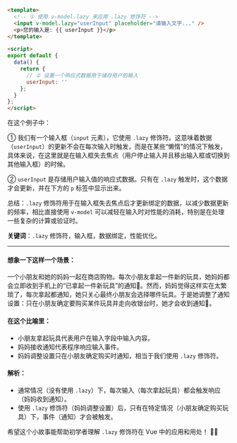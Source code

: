 ```html
<template>
  <!-- ① 使用 v-model.lazy 来应用 .lazy 修饰符 -->
  <input v-model.lazy="userInput" placeholder="请输入文字..." />
  <p>您的输入是: {{ userInput }}</p>
</template>

<script>
export default {
  data() {
    return {
      // ② 设置一个响应式数据用于储存用户的输入
      userInput: ''
    };
  }
};
</script>
```

在这个例子中：

① 我们有一个输入框（`input` 元素），它使用 `.lazy` 修饰符。这意味着数据（`userInput`）的更新不会在每次输入时触发，而是在某些“懒惰”的情况下触发，具体来说，在这里就是在输入框失去焦点（用户停止输入并且移出输入框或切换到其他输入框）的时候。

② `userInput` 是存储用户输入值的响应式数据。只有在 `.lazy` 触发时，这个数据才会更新，并在下方的 `p` 标签中显示出来。

总结：`.lazy` 修饰符用于在输入框失去焦点后才更新绑定的数据，以减少数据更新的频率，相比直接使用 `v-model` 可以减轻在输入时对性能的消耗，特别是在处理一些复杂的计算或验证时。

**关键词**：`.lazy` 修饰符，输入框，数据绑定，性能优化。

***

#### 想象一下这样一个场景：
一个小朋友和她的妈妈一起在商店购物。每次小朋友拿起一件新的玩具，她妈妈都会立即收到手机上的“已拿起一件新玩具”的通知🧸。然而，妈妈觉得这样实在太繁琐了，每次拿起都通知，她只关心最终小朋友会选择哪件玩具。于是她调整了通知设置：只在小朋友确定要购买某件玩具并走向收银台时，她才会收到通知🔔。

#### 在这个比喻里：
- 小朋友拿起玩具代表用户在输入字段中输入内容。
- 妈妈接收通知代表程序响应输入事件。
- 妈妈调整设置只在小朋友确定购买时通知，相当于我们使用 `.lazy` 修饰符。

#### 解析：
- 通常情况（没有使用 `.lazy`）下，每次输入（每次拿起玩具）都会触发响应（妈妈收到通知）。
- 使用 `.lazy` 修饰符（妈妈调整设置）后，只有在特定情况（小朋友确定购买玩具）下，事件（通知）才会被触发。

希望这个小故事能帮助初学者理解 `.lazy` 修饰符在 Vue 中的应用和用处！ 🚀📘